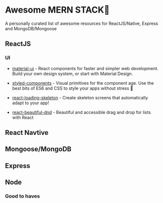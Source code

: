 # Awesome MERN STACK🌟

A personally curated list of awesome resources for ReactJS/Native, Express and MongoDB/Mongoose

## ReactJS

### UI

- [material-ui](https://github.com/mui-org/material-ui) - React components for faster and simpler web development. Build your own design system, or start with Material Design.

- [styled-components](https://github.com/styled-components/styled-components) - Visual primitives for the component age. Use the best bits of ES6 and CSS to style your apps without stress 💅

- [react-loading-skeleton](https://github.com/dvtng/react-loading-skeleton) - Create skeleton screens that automatically adapt to your app!

- [react-beautiful-dnd](https://github.com/atlassian/react-beautiful-dnd) - Beautiful and accessible drag and drop for lists with React


## React Navtive

## Mongoose/MongoDB

## Express

## Node

### Good to haves

